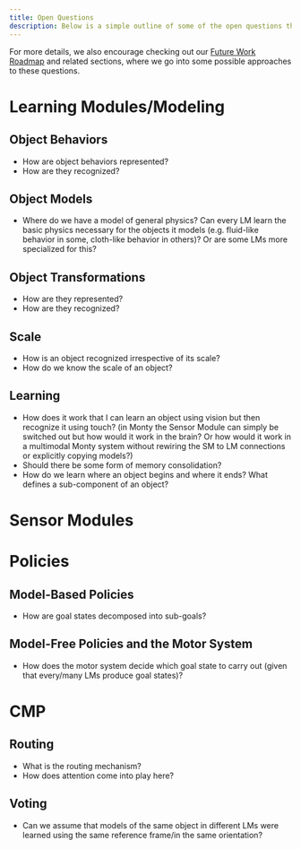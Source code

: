 ```yaml
---
title: Open Questions
description: Below is a simple outline of some of the open questions that we are currently exploring.
---
```


For more details, we also encourage checking out our [Future Work Roadmap](../future-work/project-roadmap.md) and related sections, where we go into some possible approaches to these questions.

# Learning Modules/Modeling

## Object Behaviors

- How are object behaviors represented?
- How are they recognized?

## Object Models
- Where do we have a model of general physics? Can every LM learn the basic physics necessary for the objects it models (e.g. fluid-like behavior in some, cloth-like behavior in others)? Or are some LMs more specialized for this?

## Object Transformations

- How are they represented?
- How are they recognized?

## Scale

- How is an object recognized irrespective of its scale?
- How do we know the scale of an object?

## Learning
- How does it work that I can learn an object using vision but then recognize it using touch? (in Monty the Sensor Module can simply be switched out but how would it work in the brain? Or how would it work in a multimodal Monty system without rewiring the SM to LM connections or explicitly copying models?)
- Should there be some form of memory consolidation?
- How do we learn where an object begins and where it ends? What defines a sub-component of an object?

# Sensor Modules


# Policies
## Model-Based Policies
- How are goal states decomposed into sub-goals?

## Model-Free Policies and the Motor System
- How does the motor system decide which goal state to carry out (given that every/many LMs produce goal states)?

# CMP

## Routing

- What is the routing mechanism? 
- How does attention come into play here?

## Voting
- Can we assume that models of the same object in different LMs were learned using the same reference frame/in the same orientation?